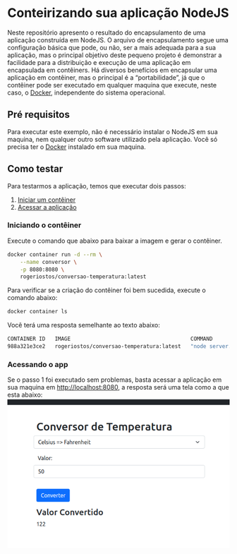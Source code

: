 # Conteirizando sua aplicação NodeJS
Neste repositório apresento o resultado do encapsulamento de uma aplicação construída em NodeJS. O arquivo de encapsulamento segue uma configuração básica que pode, ou não, ser a mais adequada para a sua aplicação, mas o principal objetivo deste pequeno projeto é demonstrar a facilidade para a distribuição e execução de uma aplicação em encapsulada em contêiners.
Há diversos benefícios em encapsular uma aplicação em contêiner, mas o principal é a “portabilidade”, já que o contêiner pode ser executado em qualquer maquina que execute, neste caso, o [Docker](https://docs.docker.com/get-docker/), independente do sistema operacional.

## Pré requisitos
Para executar este exemplo, não é necessário instalar o NodeJS em sua maquina, nem qualquer outro software utilizado pela aplicação. Você só precisa ter o [Docker](https://docs.docker.com/get-docker/) instalado em sua maquina.

## Como testar

Para testarmos a aplicação, temos que executar dois passos:
1. [Iniciar um contêiner](#iniciar-container)
2. [Acessar a aplicação](#acessando-app)

<a name="iniciar-container"></a>
### Iniciando o contêiner

Execute o comando que abaixo para baixar a imagem e gerar o contêiner.
```bash
docker container run -d --rm \
    --name conversor \
    -p 8080:8080 \
    rogeriostos/conversao-temperatura:latest
```
Para verificar se a criação do contêiner foi bem sucedida, execute o comando abaixo:
```bash
docker container ls
```
Você terá uma resposta semelhante ao texto abaixo:
```bash
CONTAINER ID   IMAGE                                      COMMAND            CREATED         STATUS         PORTS                                       NAMES
988a321e3ce2   rogeriostos/conversao-temperatura:latest   "node server.js"   1 minutes ago   Up 1 minutes   0.0.0.0:8080->8080/tcp, :::8080->8080/tcp   conversor
```
<a name="acessando-app"></a>
### Acessando o app
Se o passo 1 foi executado sem problemas, basta acessar a aplicação em sua maquina em [http://localhost:8080](http://localhost:8080 "localhost:8080"), a resposta será uma tela como a que esta abaixo:
![Conversor de temperatura](/doc/conversor-de-temperatura.png "Conversor de temperatura")
